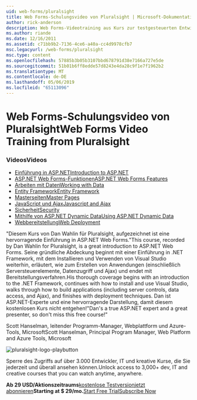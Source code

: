 ```yaml
---
uid: web-forms/pluralsight
title: Web Forms-Schulungsvideo von Pluralsight | Microsoft-Dokumentation
author: rick-anderson
description: Web Forms-Videotraining aus Kurs zur testgesteuerten Entwicklung Pluralsight diese ASP.NET Web Forms stellt mehrere schlüsseltechnologien, die Sie als ein .NET dev wissen müssen...
ms.author: riande
ms.date: 12/16/2011
ms.assetid: c71bb9b2-7136-4ce6-a40a-cc4d9978cfb7
msc.legacyurl: /web-forms/pluralsight
msc.type: content
ms.openlocfilehash: 57885b3b05b3107bbd678791d38e7166a727e5de
ms.sourcegitcommit: 51b01b6ff8edde57d8243e4da28c9f1e7f1962b2
ms.translationtype: MT
ms.contentlocale: de-DE
ms.lasthandoff: 05/06/2019
ms.locfileid: "65113096"
---
```

# <a name="web-forms-video-training-from-pluralsight"></a><span data-ttu-id="ad387-103">Web Forms-Schulungsvideo von Pluralsight</span><span class="sxs-lookup"><span data-stu-id="ad387-103">Web Forms Video Training from Pluralsight</span></span>

### <a name="videos"></a><span data-ttu-id="ad387-104">Videos</span><span class="sxs-lookup"><span data-stu-id="ad387-104">Videos</span></span>

- [<span data-ttu-id="ad387-105">Einführung in ASP.NET</span><span class="sxs-lookup"><span data-stu-id="ad387-105">Introduction to ASP.NET</span></span>](https://pluralsight.com/training/Player?author=dan-wahlin&name=webforms-01&mode=live&clip=0&course=aspdotnet-webforms4-intro)
- [<span data-ttu-id="ad387-106">ASP.NET Web Forms-Funktionen</span><span class="sxs-lookup"><span data-stu-id="ad387-106">ASP.NET Web Forms Features</span></span>](https://pluralsight.com/training/Player?author=dan-wahlin&name=webforms-02&mode=live&clip=0&course=aspdotnet-webforms4-intro)
- [<span data-ttu-id="ad387-107">Arbeiten mit Daten</span><span class="sxs-lookup"><span data-stu-id="ad387-107">Working with Data</span></span>](https://pluralsight.com/training/Player?author=dan-wahlin&name=webforms-03&mode=live&clip=0&course=aspdotnet-webforms4-intro)
- [<span data-ttu-id="ad387-108">Entity Framework</span><span class="sxs-lookup"><span data-stu-id="ad387-108">Entity Framework</span></span>](https://pluralsight.com/training/Player?author=dan-wahlin&name=webforms-04&mode=live&clip=0&course=aspdotnet-webforms4-intro)
- [<span data-ttu-id="ad387-109">Masterseiten</span><span class="sxs-lookup"><span data-stu-id="ad387-109">Master Pages</span></span>](https://pluralsight.com/training/Player?author=dan-wahlin&name=webforms-05&mode=live&clip=0&course=aspdotnet-webforms4-intro)
- [<span data-ttu-id="ad387-110">JavaScript und Ajax</span><span class="sxs-lookup"><span data-stu-id="ad387-110">Javascript and Ajax</span></span>](https://pluralsight.com/training/Player?author=dan-wahlin&name=webforms-06&mode=live&clip=0&course=aspdotnet-webforms4-intro)
- [<span data-ttu-id="ad387-111">Sicherheit</span><span class="sxs-lookup"><span data-stu-id="ad387-111">Security</span></span>](https://pluralsight.com/training/Player?author=dan-wahlin&name=webforms-07&mode=live&clip=0&course=aspdotnet-webforms4-intro)
- [<span data-ttu-id="ad387-112">Mithilfe von ASP.NET Dynamic Data</span><span class="sxs-lookup"><span data-stu-id="ad387-112">Using ASP.NET Dynamic Data</span></span>](https://pluralsight.com/training/Player?author=dan-wahlin&name=webforms-08&mode=live&clip=0&course=aspdotnet-webforms4-intro)
- [<span data-ttu-id="ad387-113">Webbereitstellung</span><span class="sxs-lookup"><span data-stu-id="ad387-113">Web Deployment</span></span>](https://pluralsight.com/training/Player?author=fritz-onion&name=webforms-09&mode=live&clip=0&course=aspdotnet-webforms4-intro)

<span data-ttu-id="ad387-114">"Diesem Kurs von Dan Wahlin für Pluralsight, aufgezeichnet ist eine hervorragende Einführung in ASP.NET Web Forms.</span><span class="sxs-lookup"><span data-stu-id="ad387-114">"This course, recorded by Dan Wahlin for Pluralsight, is a great introduction to ASP.NET Web Forms.</span></span> <span data-ttu-id="ad387-115">Seine gründliche Abdeckung beginnt mit einer Einführung in .NET Framework, mit dem Installieren und Verwenden von Visual Studio weiterhin, erläutert, wie zum Erstellen von Anwendungen (einschließlich Serversteuerelemente, Datenzugriff und Ajax) und endet mit Bereitstellungsverfahren.</span><span class="sxs-lookup"><span data-stu-id="ad387-115">His thorough coverage begins with an introduction to the .NET Framework, continues with how to install and use Visual Studio, walks through how to build applications (including server controls, data access, and Ajax), and finishes with deployment techniques.</span></span> <span data-ttu-id="ad387-116">Dan ist ASP.NET-Experte und eine hervorragende Darstellung, damit diesem kostenlosen Kurs nicht entgehen!"</span><span class="sxs-lookup"><span data-stu-id="ad387-116">Dan's a true ASP.NET expert and a great presenter, so don't miss this free course!"</span></span>

<span data-ttu-id="ad387-117">Scott Hanselman, leitender Programm-Manager, Webplattform und Azure-Tools, Microsoft</span><span class="sxs-lookup"><span data-stu-id="ad387-117">Scott Hanselman, Principal Program Manager, Web Platform and Azure Tools, Microsoft</span></span>

![pluralsight-logo-playbutton](pluralsight/_static/image1.png)

<span data-ttu-id="ad387-119">Sperre des Zugriffs auf über 3.000 Entwickler, IT und kreative Kurse, die Sie jederzeit und überall ansehen können.</span><span class="sxs-lookup"><span data-stu-id="ad387-119">Unlock access to 3,000+ dev, IT and creative courses that you can watch anytime, anywhere.</span></span>

<span data-ttu-id="ad387-120">**Ab 29 USD/Aktionszeitraums**[kostenlose Testversion](https://pluralsight.com/microsoft/olt/subscribe/SubscriptionRedirector.aspx?freetrial=true&amp;utm_source=microsoft&amp;utm_medium=sponsored-page&amp;utm_content=webmatrix&amp;utm_campaign=microsoft-sponsored-course)[jetzt abonnieren](https://pluralsight.com/microsoft/OLT/subscriptions.aspx?utm_source=microsoft&amp;utm_medium=sponsored-page&amp;utm_content=webmatrix&amp;utm_campaign=microsoft-sponsored-course)</span><span class="sxs-lookup"><span data-stu-id="ad387-120">**Starting at $ 29/mo.**[Start Free Trial](https://pluralsight.com/microsoft/olt/subscribe/SubscriptionRedirector.aspx?freetrial=true&amp;utm_source=microsoft&amp;utm_medium=sponsored-page&amp;utm_content=webmatrix&amp;utm_campaign=microsoft-sponsored-course)[Subscribe Now](https://pluralsight.com/microsoft/OLT/subscriptions.aspx?utm_source=microsoft&amp;utm_medium=sponsored-page&amp;utm_content=webmatrix&amp;utm_campaign=microsoft-sponsored-course)</span></span>
